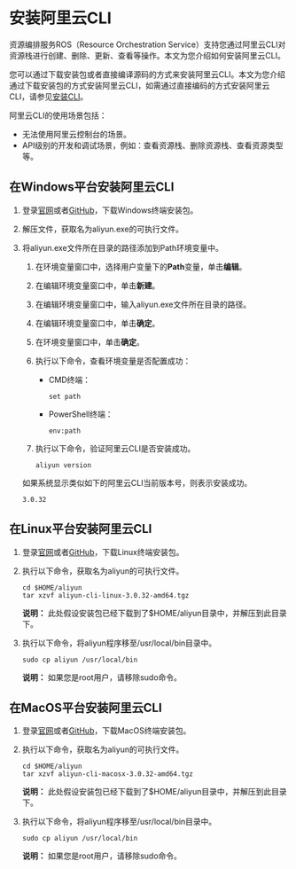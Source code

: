 # 安装阿里云CLI

资源编排服务ROS（Resource Orchestration Service）支持您通过阿里云CLI对资源栈进行创建、删除、更新、查看等操作。本文为您介绍如何安装阿里云CLI。

您可以通过下载安装包或者直接编译源码的方式来安装阿里云CLI。本文为您介绍通过下载安装包的方式安装阿里云CLI，如需通过直接编码的方式安装阿里云CLI，请参见[安装CLI](https://www.alibabacloud.com/help/zh/doc-detail/90765.htm)。

阿里云CLI的使用场景包括：

-   无法使用阿里云控制台的场景。
-   API级别的开发和调试场景，例如：查看资源栈、删除资源栈、查看资源类型等。

## 在Windows平台安装阿里云CLI

1.  登录[官网](https://aliyuncli.alicdn.com/aliyun-cli-windows-latest-amd64.zip)或者[GitHub](https://github.com/aliyun/aliyun-cli/releases)，下载Windows终端安装包。

2.  解压文件，获取名为aliyun.exe的可执行文件。

3.  将aliyun.exe文件所在目录的路径添加到Path环境变量中。

    1.  在环境变量窗口中，选择用户变量下的**Path**变量，单击**编辑**。

    2.  在编辑环境变量窗口中，单击**新建**。

    3.  在编辑环境变量窗口中，输入aliyun.exe文件所在目录的路径。

    4.  在编辑环境变量窗口中，单击**确定**。

    5.  在环境变量窗口中，单击**确定**。

    6.  执行以下命令，查看环境变量是否配置成功：

        -   CMD终端：

            ```
            set path
            ```

        -   PowerShell终端：

            ```
            env:path
            ```

    7.  执行以下命令，验证阿里云CLI是否安装成功。

        ```
        aliyun version
        ```

    如果系统显示类似如下的阿里云CLI当前版本号，则表示安装成功。

    ```
    3.0.32
    ```


## 在Linux平台安装阿里云CLI

1.  登录[官网](https://aliyuncli.alicdn.com/aliyun-cli-linux-3.0.32-amd64.tgz)或者[GitHub](https://github.com/aliyun/aliyun-cli/releases)，下载Linux终端安装包。

2.  执行以下命令，获取名为aliyun的可执行文件。

    ```
    cd $HOME/aliyun
    tar xzvf aliyun-cli-linux-3.0.32-amd64.tgz
    ```

    **说明：** 此处假设安装包已经下载到了$HOME/aliyun目录中，并解压到此目录下。

3.  执行以下命令，将aliyun程序移至/usr/local/bin目录中。

    ```
    sudo cp aliyun /usr/local/bin
    ```

    **说明：** 如果您是root用户，请移除sudo命令。


## 在MacOS平台安装阿里云CLI

1.  登录[官网](https://aliyuncli.alicdn.com/aliyun-cli-macosx-3.0.32-amd64.tgz)或者[GitHub](https://github.com/aliyun/aliyun-cli/releases)，下载MacOS终端安装包。

2.  执行以下命令，获取名为aliyun的可执行文件。

    ```
    cd $HOME/aliyun
    tar xzvf aliyun-cli-macosx-3.0.32-amd64.tgz
    ```

    **说明：** 此处假设安装包已经下载到了$HOME/aliyun目录中，并解压到此目录下。

3.  执行以下命令，将aliyun程序移至/usr/local/bin目录中。

    ```
    sudo cp aliyun /usr/local/bin
    ```

    **说明：** 如果您是root用户，请移除sudo命令。



